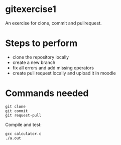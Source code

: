 # gitexercise1
An exercise for clone, commit and pullrequest.

# Steps to perform
 - clone the repository locally
 - create a new branch
 - fix all errors and add missing operators
 - create pull request locally and upload it in moodle

# Commands needed 
	git clone
	git commit
  	git request-pull
Compile and test:

	gcc calculator.c
	./a.out 
